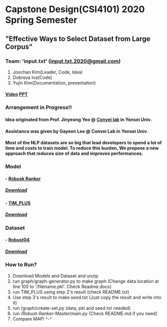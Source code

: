 # Capstone Design(CSI4101) 2020 Spring Semester
## "Effective Ways to Select Dataset from Large Corpus"
### Team: 'input.txt' (input.txt.2020@gmail.com)
1. Joochan Kim(Leader, Code, Idea)
2. Dobreva Iva(Code)
3. Yujin Kim(Documentation, presentation)

#### [Video](https://drive.google.com/file/d/1izaw2MqWYFViPmLNyYPHrrCP-gJq0IKt/view?usp=sharing) [PPT](https://github.com/TikaToka/CapstoneSpring/blob/main/presentation/Effective%20Ways%20to%20Select%20Dataset%20from%20Large%20Corpus.pptx)

### Arrangement in Progress!!

#### Idea originated from Prof. Jinyeong Yeo @ [Convei lab](http://convei.weebly.com/) in Yonsei Univ.
#### Assistance was given by Gayeon Lee @ Convei Lab in Yonsei Univ.

#### Most of the NLP datasets are so big that lead developers to spend a lot of time and costs to train model. To reduce this burden, We propose a new approach that reduces size of data and improves performances.

### Model

#### - [Robusk Ranker](https://arxiv.org/abs/1904.07094)
##### [Download](https://drive.google.com/file/d/1Z3xbRuVaiAOb5ymUh8eanDxoG1FCrMao/view?usp=sharing)

#### - [TIM_PLUS](https://arxiv.org/abs/1404.0900)
##### [Download](https://drive.google.com/file/d/1uZPgHeL5Ao1HKL4J0j144oWimizhIPW9/view?usp=sharing)


### Dataset

#### - [Robust04](https://trec.nist.gov/data/robust/04.guidelines.html)
##### [Download](https://drive.google.com/file/d/1YxqwHkHQvNWJOoNCva8j_kHFpKxrZXri/view?usp=sharing)


### How to Run?

1. Download Models and Dataset and unzip
2. run graph/graph-generator.py to make graph (Change data location at line 105 to '/filename.pkl'. Check Readme.docx) 
3. run TIM_PLUS using step 2's result (check README.txt)
4. Use step 3's result to make seed.txt (Just copy the result and write into it)
5. run /graph/create-set.py (data, pkl and seed.txt needed)
6. run /Robust-Ranker-Master/main.py (Check README.md if you need)
7. Compare MAP! ^-^
